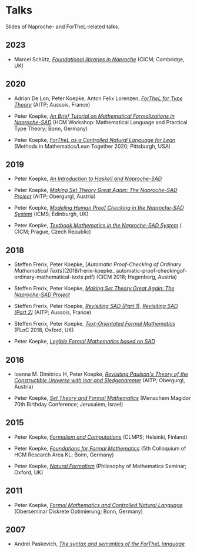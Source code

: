 # Talks

Slides of Naproche- and ForTheL-related talks.


## 2023

* Marcel Schütz,
  [*Foundational libraries in Naproche*](2023/schuetz_foundational-libraries-in-naproche.pdf)
  (CICM; Cambridge, UK)


## 2020

* Adrian De Lon, Peter Koepke, Anton Felix Lorenzen,
  [*ForTheL for Type Theory*](2020/de-lon-koepke-lorenzen_forthel-for-type-theory.pdf)
  (AITP; Aussois, France)

* Peter Koepke,
  [*An Brief Tutorial on Mathematical Formalizations in Naproche-SAD*](2020/koepke_a-brief-tutorial-on-mathematical-formalizations-in-naproche-sad.pdf)
  (HCM Workshop: Mathematical Language and Practical Type Theory; Bonn, Germany)

* Peter Koepke,
  [*ForTheL as a Controlled Natural Language for Lean*](2020/koepke_forthel-as-a-controlled-natural-language-for-lean.pdf)
  (Methods in Mathematics/Lean Together 2020; Pittsburgh, USA)


## 2019

* Peter Koepke,
  [*An Introduction to Haskell and Naproche-SAD*](2019/koepke_an-introduction-to-haskell-and-naproche-sad.pdf)

* Peter Koepke,
  [*Making Set Theory Great Again: The Naproche-SAD Project*](2019/koepke_making-set-theory-great-again--the-naproche-sad-project.pdf)
  (AITP; Obergurgl, Austria)

* Peter Koepke,
  [*Modeling Human Proof Checking in the Naproche-SAD System*](2019/koepke_modeling-huma-proof-checking-in-the-naproche-sad-system.pdf)
  (ICMS; Edinburgh, UK)

* Peter Koepke,
  [*Textbook Mathematics in the Naproche-SAD System*](2019/koepke_textbook-mathematics-in-the-naproche-sad-system.pdf)
  ( CICM; Prague, Czech Republic)


## 2018

* Steffen Frerix, Peter Koepke,
  [*Automatic Proof-Checking of Ordinary Mathematical Texts*](2018/frerix-koepke_ automatic-proof-checkingof-ordinary-mathematical-texts.pdf)
  (CICM 2018; Hagenberg, Austria)

* Steffen Frerix, Peter Koepke,
  [*Making Set Theory Great Again: The Naproche-SAD Project*](2018/frerix-koepke_making-set-theory-great-again--the-naproche-sad-project.pdf)

* Steffen Frerix, Peter Koepke,
  [*Revisiting SAD (Part 1)*](2018/frerix-koepke_revisiting-sad_1.pdf),
  [*Revisiting SAD (Part 2)*](2018/frerix-koepke_revisiting-sad_2.pdf)
  (AITP; Aussois, France)

* Steffen Frerix, Peter Koepke,
  [*Text-Orientated Formal Mathematics*](2018/frerix-koepke_text-orientated-formal-mathematics.pdf)
  (FLoC 2018, Oxford, UK)

* Peter Koepke,
  [*Legible Formal Mathematics based on SAD*](2018/koepke_legible-formal-mathematics-based-on-sad.pdf)


## 2016

* Ioanna M. Dimitriou H, Peter Koepke,
  [*Revisiting Paulson's Theory of the Constructible Universe with Isar and Sledgehammer*](2016/dimitriou-koepke_revisiting-paulsons-theory-of-the-constructible-universe-with-isar-and-sledgehammer.pdf)
  (AITP; Obergurgl, Austria)

* Peter Koepke,
  [*Set Theory and Formal Mathematics*](2016/koepke_set-theory-and-formal-mathematics.pdf)
  (Menachem Magidor 70th Birthday Conference; Jerusalem, Israel)


## 2015

* Peter Koepke,
  [*Formalism and Computations*](2015/koepke_formalism-and-computations.pdf)
  (CLMPS; Helsinki, Finland)

* Peter Koepke,
  [*Foundations for Formal Mathematics*](2015/koepke_foundations-for-formal-mathematics.pdf)
  (5th Colloquium of HCM Research Area KL; Bonn, Germany)

* Peter Koepke,
  [*Natural Formalism*](2015/koepke_natural-formalism.pdf)
  (Philosophy of Mathematics Seminar; Oxford, UK)


## 2011

* Peter Koepke,
  [*Formal Mathematics and Controlled Natural Language*](2011/koepke_formal-mathematics-and-controlled-natural-language.pdf)
  (Oberseminar Diskrete Optimierung; Bonn, Germany)

## 2007

* Andrei Paskevich,
  [*The syntax and semantics of the ForTheL language*](2007/paskevich_the-syntax-and-semantics-of-the-forthel-language.pdf)

